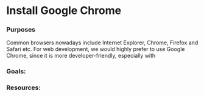 # Install Google Chrome

### Purposes

Common browsers nowadays include Internet Explorer, Chrome, Firefox and Safari etc. For web development, we would highly prefer to use Google Chrome, since it is more developer-friendly, especially with

### Goals:



### Resources:


